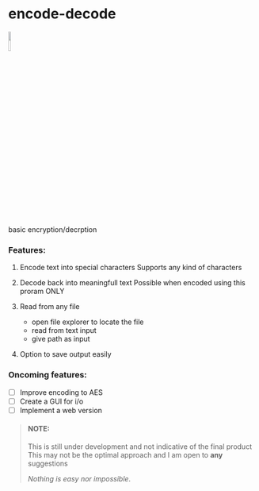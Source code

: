 # encode-decode
<code><img width="10%" src="https://www.vectorlogo.zone/logos/java/java-ar21.svg"></code>
<br>
basic encryption/decrption

### Features:
1. Encode text into special characters
   Supports any kind of characters

2. Decode back into meaningfull text
   Possible when encoded using this proram ONLY

3. Read from any file
   - open file explorer to locate the file
   - read from text input
   - give path as input

4. Option to save output easily 

### Oncoming features:
- [ ] Improve encoding to AES
- [ ] Create a GUI for i/o
- [ ] Implement a web version

> #### NOTE:
>
> This is still under development and not indicative of the final product
> This may not be the optimal approach and I am open to **any** suggestions
>
>  *Nothing is easy nor impossible*.
